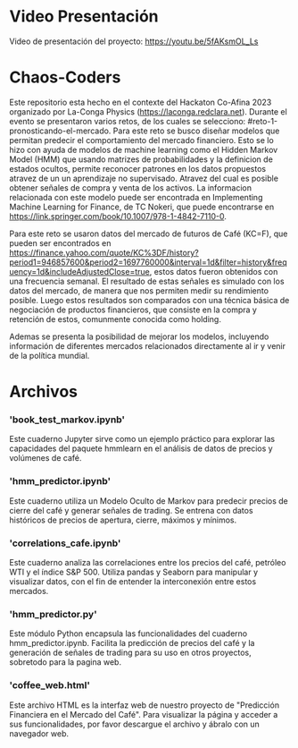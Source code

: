 # Video Presentación
Video de presentación del proyecto: https://youtu.be/5fAKsmOL_Ls

# Chaos-Coders

Este repositorio esta hecho en el contexte del Hackaton Co-Afina 2023 organizado por La-Conga Physics (https://laconga.redclara.net). Durante el evento se presentaron varios retos, de los cuales se selecciono: #reto-1-pronosticando-el-mercado. 
Para este reto se busco diseñar modelos que permitan predecir el comportamiento del mercado financiero. Esto se lo hizo con ayuda de modelos de machine learning como el Hidden Markov Model (HMM) que usando matrizes de probabilidades y la definicion de estados ocultos, permite reconocer patrones en los datos propuestos atravez de un un aprendizaje no supervisado. Atravez del cual es posible obtener señales de compra y venta de los activos. La informacion relacionada con este modelo puede ser encontrada en Implementing Machine Learning for Finance, de TC Nokeri, que puede encontrarse en https://link.springer.com/book/10.1007/978-1-4842-7110-0.

Para este reto se usaron datos del mercado de futuros de Café (KC=F), que pueden ser encontrados en https://finance.yahoo.com/quote/KC%3DF/history?period1=946857600&period2=1697760000&interval=1d&filter=history&frequency=1d&includeAdjustedClose=true, estos datos fueron obtenidos con una frecuencia semanal.
El resultado de estas señales es simulado con los datos del mercado, de manera que nos permiten medir su rendimiento posible. Luego estos resultados son comparados con una técnica básica de negociación de productos financieros, que consiste en la compra y retención de estos, comunmente conocida como holding. 

Ademas se presenta la posibilidad de mejorar los modelos, incluyendo información de diferentes mercados relacionados directamente al ir y venir de la política mundial.

# Archivos

### 'book_test_markov.ipynb'
Este cuaderno Jupyter sirve como un ejemplo práctico para explorar las capacidades del paquete hmmlearn en el análisis de datos de precios y volúmenes de café.

### 'hmm_predictor.ipynb'
Este cuaderno utiliza un Modelo Oculto de Markov para predecir precios de cierre del café y generar señales de trading. Se entrena con datos históricos de precios de apertura, cierre, máximos y mínimos.

### 'correlations_cafe.ipynb'
Este cuaderno analiza las correlaciones entre los precios del café, petróleo WTI y el índice S&P 500. Utiliza pandas y Seaborn para manipular y visualizar datos, con el fin de entender la interconexión entre estos mercados.

### 'hmm_predictor.py'
Este módulo Python encapsula las funcionalidades del cuaderno hmm_predictor.ipynb. Facilita la predicción de precios del café y la generación de señales de trading para su uso en otros proyectos, sobretodo para la pagina web.

### 'coffee_web.html'
Este archivo HTML es la interfaz web de nuestro proyecto de "Predicción Financiera en el Mercado del Café". Para visualizar la página y acceder a sus funcionalidades, por favor descargue el archivo y ábralo con un navegador web.


